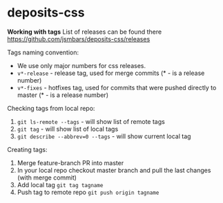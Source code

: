# deposits-css

**Working with tags**
List of releases can be found there https://github.com/jsmbars/deposits-css/releases

Tags naming convention:
* We use only major numbers for css releases.
* `v*-release` - release tag, used for merge commits (* - is a release number)
* `v*-fixes` - hotfixes tag, used for commits that were pushed directly to master (* - is a release number)

Checking tags from local repo:
1) `git ls-remote --tags` - will show list of remote tags
2) `git tag` - will show list of local tags
3) `git describe --abbrev=0 --tags` - will show current local tag

Creating tags:
1) Merge feature-branch PR into master
2) In your local repo checkout master branch and pull the last changes (with merge commit)
3) Add local tag `git tag tagname`
4) Push tag to remote repo `git push origin tagname`
